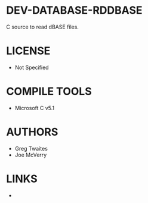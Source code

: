 DEV-DATABASE-RDDBASE
====================

C source to read dBASE files.


LICENSE
===============
* Not Specified

COMPILE TOOLS
===============
* Microsoft C v5.1

AUTHORS
===============
* Greg Twaites
* Joe McVerry

LINKS
===============
* 
